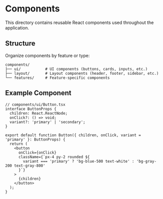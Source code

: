 # Components

This directory contains reusable React components used throughout the application.

## Structure

Organize components by feature or type:

```
components/
├── ui/           # UI components (buttons, cards, inputs, etc.)
├── layout/       # Layout components (header, footer, sidebar, etc.)
└── features/     # Feature-specific components
```

## Example Component

```tsx
// components/ui/Button.tsx
interface ButtonProps {
  children: React.ReactNode;
  onClick?: () => void;
  variant?: 'primary' | 'secondary';
}

export default function Button({ children, onClick, variant = 'primary' }: ButtonProps) {
  return (
    <button
      onClick={onClick}
      className={`px-4 py-2 rounded ${
        variant === 'primary' ? 'bg-blue-500 text-white' : 'bg-gray-200 text-gray-800'
      }`}
    >
      {children}
    </button>
  );
}
```
